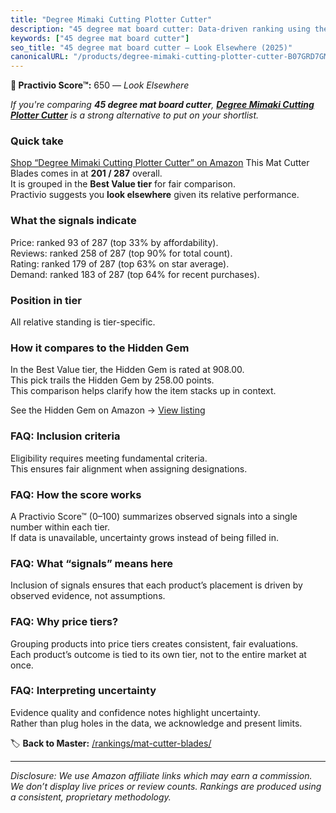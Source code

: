 ```yaml
---
title: "Degree Mimaki Cutting Plotter Cutter"
description: "45 degree mat board cutter: Data-driven ranking using the Practivio Score™. Positioned by quality, value, demand, findability, momentum."
keywords: ["45 degree mat board cutter"]
seo_title: "45 degree mat board cutter — Look Elsewhere (2025)"
canonicalURL: "/products/degree-mimaki-cutting-plotter-cutter-B07GRD7GMD/"
---
```


**🚫 Practivio Score™:** 650 — _Look Elsewhere_


*If you're comparing **45 degree mat board cutter**, **[Degree Mimaki Cutting Plotter Cutter](https://www.amazon.com/dp/B07GRD7GMD?tag=practivio-20)** is a strong alternative to put on your shortlist.*
### Quick take
[Shop “Degree Mimaki Cutting Plotter Cutter” on Amazon](https://www.amazon.com/dp/B07GRD7GMD?tag=practivio-20)
This Mat Cutter Blades comes in at **201 / 287** overall.  
It is grouped in the **Best Value tier** for fair comparison.  
Practivio suggests you **look elsewhere** given its relative performance.

### What the signals indicate
Price: ranked 93 of 287 (top 33% by affordability).  
Reviews: ranked 258 of 287 (top 90% for total count).  
Rating: ranked 179 of 287 (top 63% on star average).  
Demand: ranked 183 of 287 (top 64% for recent purchases).

### Position in tier
All relative standing is tier-specific.

### How it compares to the Hidden Gem
In the Best Value tier, the Hidden Gem is rated at 908.00.  
This pick trails the Hidden Gem by 258.00 points.  
This comparison helps clarify how the item stacks up in context.  

See the Hidden Gem on Amazon → [View listing](https://www.amazon.com/dp/B015W3AKDQ?tag=practivio-20)

### FAQ: Inclusion criteria
Eligibility requires meeting fundamental criteria.  
This ensures fair alignment when assigning designations.

### FAQ: How the score works
A Practivio Score™ (0–100) summarizes observed signals into a single number within each tier.  
If data is unavailable, uncertainty grows instead of being filled in.

### FAQ: What “signals” means here
Inclusion of signals ensures that each product’s placement is driven by observed evidence, not assumptions.

### FAQ: Why price tiers?
Grouping products into price tiers creates consistent, fair evaluations.  
Each product’s outcome is tied to its own tier, not to the entire market at once.

### FAQ: Interpreting uncertainty
Evidence quality and confidence notes highlight uncertainty.  
Rather than plug holes in the data, we acknowledge and present limits.


🏷️ **Back to Master:** [/rankings/mat-cutter-blades/](/rankings/mat-cutter-blades/)

---
_Disclosure: We use Amazon affiliate links which may earn a commission. We don’t display live prices or review counts. Rankings are produced using a consistent, proprietary methodology._
